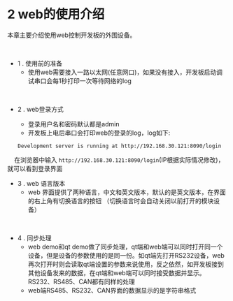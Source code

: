 # 2  web的使用介绍


本章主要介绍使用web控制开发板的外围设备。

&nbsp; &nbsp;
&nbsp; &nbsp;
&nbsp; &nbsp;

-  1 . 使用前的准备
    - 使用web需要接入一路以太网(任意网口)，如果没有接入，开发板启动调试串口会每1秒打印一次等待网络的log

 &nbsp; &nbsp;
-  2 . web登录方式

    -  登录用户名和密码默认都是admin
    -  开发板上电后串口会打印web的登录的log，log如下:
    ```
    Development server is running at http://192.168.30.121:8090/login
    ```
 &nbsp; &nbsp;
在浏览器中输入 ``` http://192.168.30.121:8090/login ```(IP根据实际情况修改)，就可以看到登录界面
&nbsp; &nbsp;

- 3 .  web 语言版本
    - web 界面提供了两种语言，中文和英文版本，默认的是英文版本，在界面的右上角有切换语言的按钮
    （切换语言时会自动关闭以前打开的模块设备）

&nbsp; &nbsp;
- 4 .  同步处理
    - web demo和qt demo做了同步处理，qt端和web端可以同时打开同一个设备，但是设备的参数使用的是同一份。如qt端先打开RS232设备，web再次打开时则会读取qt端设置的参数来说使用，反之依然，如开发板接到其他设备发来的数据，在qt端和web端可以同时接受数据并显示。RS232、RS485、CAN都有同样的处理
    - web端RS485、RS232、CAN界面的数据显示的是字符串格式
&nbsp; &nbsp;

